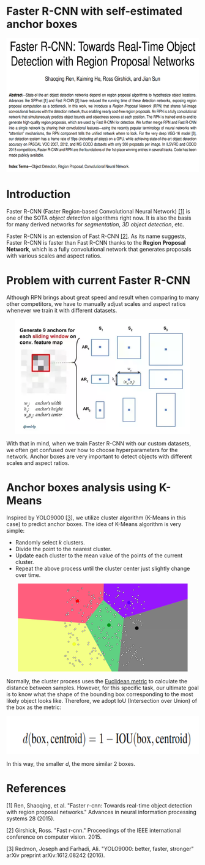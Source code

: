 # Faster R-CNN with self-estimated anchor boxes

<p align="center"><img src="./statics/cover.png" height=350></p>

# Introduction

Faster R-CNN (Faster Region-based Convolutional Neural Network) [[1]](#1) is one of the SOTA *object detection* algorithms right now. It is also the basis for many derived networks for *segmentation*, *3D object detection*, etc. 

Faster R-CNN is an extension of Fast R-CNN [[2]](#2). As its name suggests, Faster R-CNN is faster than Fast R-CNN thanks to the **Region Proposal Network**, which is a fully convolutional network that generates proposals with various scales and aspect ratios. 

# Problem with current Faster R-CNN

Although RPN brings about great speed and result when comparing to many other competitors, we have to manually adjust scales and aspect ratios whenever we train it with different datasets. 

<p align="center"><img src="./statics/anchor.png" height=300></p>

With that in mind, when we train Faster R-CNN with our custom datasets, we often get confused over how to choose hyperparameters for the network. Anchor boxes are very important to detect objects with different scales and aspect ratios.

# Anchor boxes analysis using K-Means

Inspired by YOLO9000 [[3]](#3), we utilize cluster algorithm (K-Means in this case) to predict anchor boxes. The idea of K-Means algorithm is very simple:
- Randomly select *k* clusters.
- Divide the point to the nearest cluster.
- Update each cluster to the mean value of the points of the current cluster.
- Repeat the above process until the cluster center just slightly change over time.  

<p align="center"><img src="./statics/kmeans.gif" height=230></p>

Normally, the cluster process uses the [Euclidean metric](https://en.wikipedia.org/wiki/Euclidean_distance) to calculate the distance between samples. However, for this specific task, our ultimate goal is to know what the shape of the bounding box corresponding to the most likely object looks like. Therefore, we adopt IoU (Intersection over Union) of the box as the metric:

<p align="center"><img src="./statics/iou.png" height=100></p>

In this way, the smaller $d$, the more similar 2 boxes.

# References
<a id="1">[1]</a> 
Ren, Shaoqing, et al. "Faster r-cnn: Towards real-time object detection with region proposal networks." Advances in neural information processing systems 28 (2015).

<a id="2">[2]</a> 
Girshick, Ross. "Fast r-cnn." Proceedings of the IEEE international conference on computer vision. 2015.

<a id="3">[3]</a>
Redmon, Joseph and Farhadi, Ali. "YOLO9000: better, faster, stronger" arXiv preprint arXiv:1612.08242 (2016).
